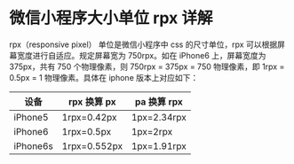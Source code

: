 # 微信小程序大小单位 rpx 详解

rpx（responsive pixel） 单位是微信小程序中 css 的尺寸单位，rpx 可以根据屏幕宽度进行自适应。规定屏幕宽为 750rpx。如在 iPhone6 上，屏幕宽度为 375px，共有 750 个物理像素，则 750rpx = 375px = 750 物理像素，即 1rpx = 0.5px = 1 物理像素。具体在 iphone 版本上对应如下：

| 设备     | rpx 换算 px  | pa 换算 rpx |
| -------- | ------------ | ----------- |
| iPhone5  | 1rpx=0.42px  | 1px=2.34rpx |
| iPhone6  | 1rpx=0.5px   | 1px=2rpx    |
| iPhone6s | 1rpx=0.552px | 1px=1.91rpx |
